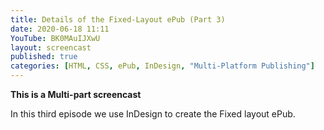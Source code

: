```yaml
---
title: Details of the Fixed-Layout ePub (Part 3)
date: 2020-06-18 11:11
YouTube: BK0MAuIJXwU
layout: screencast
published: true
categories: [HTML, CSS, ePub, InDesign, "Multi-Platform Publishing"]
---
```

**This is a Multi-part screencast**

In this third episode we use InDesign to create the Fixed layout ePub.

